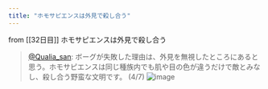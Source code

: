 ```yaml
---
title: "ホモサピエンスは外見で殺し合う"
---
```


from [[32日目]]
ホモサピエンスは外見で殺し合う
> [@Qualia_san](https://twitter.com/Qualia_san/status/1596887726900449281?s=20&t=EmzWnISbTqhJOopDCPA5zA): ボーグが失敗した理由は、外見を無視したところにあると思う。ホモサピエンスは同じ種族内でも肌や目の色が違うだけで敵とみなし、殺し合う野蛮な文明です。 (4/7)
> ![image](https://pbs.twimg.com/media/FilIIQzUAAAWeuq.png)

